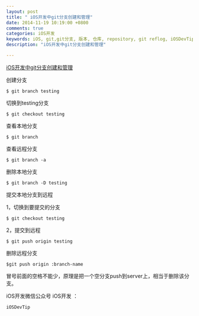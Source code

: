 ```yaml
---
layout: post
title: " iOS开发中git分支创建和管理"
date: 2014-11-19 10:19:00 +0800
comments: true
categories: iOS开发
keywords: iOS, git,git分支, 版本, 仓库, repository, git reflog, iOSDevTip iOS开发, gcd, cocoapods, 队列, 个人博客, 刚刚在线
description: "iOS开发中git分支创建和管理" 

---
```


<a href="http://www.superqq.com/">iOS开发中git分支创建和管理</a>

创建分支


	$ git branch testing


切换到testing分支


	$ git checkout testing


查看本地分支


	$ git branch


查看远程分支


	$ git branch -a


删除本地分支


	$ git branch -D testing




提交本地分支到远程


1，切换到要提交的分支


	$ git checkout testing


2，提交到远程


	$ git push origin testing


删除远程分支


	$git push origin :branch-name


冒号前面的空格不能少，原理是把一个空分支push到server上，相当于删除该分支。

iOS开发微信公众号 iOS开发 ：

	iOSDevTip